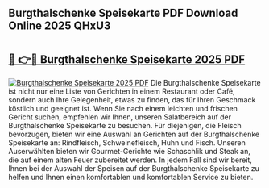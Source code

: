 ## Burgthalschenke Speisekarte PDF Download Online 2025 QHxU3

# <h2><a href="http://gcbo7p.nevu.top/?p=Burgthalschenke+Speisekarte">🔗 👉🔴 Burgthalschenke Speisekarte 2025 PDF</a></h2>

[![Burgthalschenke Speisekarte 2025 PDF](https://i.imgur.com/dBaPXMq.png)](http://gcbo7p.nevu.top/?p=Burgthalschenke+Speisekarte)
Die Burgthalschenke Speisekarte ist nicht nur eine Liste von Gerichten in einem Restaurant oder Café, sondern auch Ihre Gelegenheit, etwas zu finden, das für Ihren Geschmack köstlich und geeignet ist. Wenn Sie nach einem leichten und frischen Gericht suchen, empfehlen wir Ihnen, unseren Salatbereich auf der Burgthalschenke Speisekarte zu besuchen. Für diejenigen, die Fleisch bevorzugen, bieten wir eine Auswahl an Gerichten auf der Burgthalschenke Speisekarte an: Rindfleisch, Schweinefleisch, Huhn und Fisch. Unseren Auserwählten bieten wir Gourmet-Gerichte wie Schaschlik und Steak an, die auf einem alten Feuer zubereitet werden. In jedem Fall sind wir bereit, Ihnen bei der Auswahl der Speisen auf der Burgthalschenke Speisekarte zu helfen und Ihnen einen komfortablen und komfortablen Service zu bieten.
